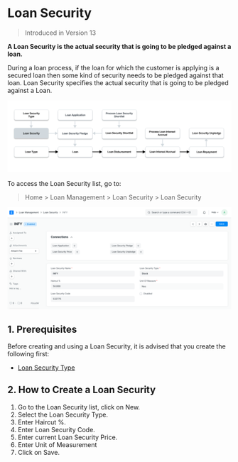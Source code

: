 
# Loan Security



> Introduced in Version 13


**A Loan Security is the actual security that is going to be pledged against a loan.**


During a loan process, if the loan for which the customer is applying is a secured loan then some kind of security needs to be pledged against that loan. Loan Security specifies the actual security that is going to be pledged against a Loan.


![Make Loan Security](/files/loan-security-flow.png)


To access the Loan Security list, go to:
> Home > Loan Management > Loan Security > Loan Security


![Loan Security](/files/loan-security.png)


## 1. Prerequisites


Before creating and using a Loan Security, it is advised that you create the following first:


* [Loan Security Type](/docs/en/loan-management/loan-security-type)


## 2. How to Create a Loan Security


1. Go to the Loan Security list, click on New.
2. Select the Loan Security Type.
3. Enter Haircut %.
4. Enter Loan Security Code.
5. Enter current Loan Security Price.
6. Enter Unit of Measurement
7. Click on Save.




